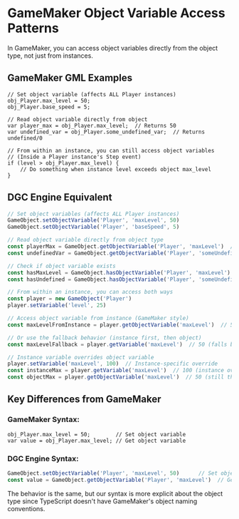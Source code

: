 # GameMaker Object Variable Access Patterns

In GameMaker, you can access object variables directly from the object type, not just from instances.

## GameMaker GML Examples

```gml
// Set object variable (affects ALL Player instances)
obj_Player.max_level = 50;
obj_Player.base_speed = 5;

// Read object variable directly from object
var player_max = obj_Player.max_level;  // Returns 50
var undefined_var = obj_Player.some_undefined_var;  // Returns undefined/0

// From within an instance, you can still access object variables
// (Inside a Player instance's Step event)
if (level > obj_Player.max_level) {
    // Do something when instance level exceeds object max_level
}
```

## DGC Engine Equivalent

```typescript
// Set object variables (affects ALL Player instances)
GameObject.setObjectVariable('Player', 'maxLevel', 50)
GameObject.setObjectVariable('Player', 'baseSpeed', 5)

// Read object variable directly from object type
const playerMax = GameObject.getObjectVariable('Player', 'maxLevel')  // 50
const undefinedVar = GameObject.getObjectVariable('Player', 'someUndefinedVar')  // undefined

// Check if object variable exists
const hasMaxLevel = GameObject.hasObjectVariable('Player', 'maxLevel')  // true
const hasUndefined = GameObject.hasObjectVariable('Player', 'someUndefinedVar')  // false

// From within an instance, you can access both ways
const player = new GameObject('Player')
player.setVariable('level', 25)

// Access object variable from instance (GameMaker style)
const maxLevelFromInstance = player.getObjectVariable('maxLevel')  // 50

// Or use the fallback behavior (instance first, then object)
const maxLevelFallback = player.getVariable('maxLevel')  // 50 (falls back to object)

// Instance variable overrides object variable
player.setVariable('maxLevel', 100)  // Instance-specific override
const instanceMax = player.getVariable('maxLevel')  // 100 (instance override)
const objectMax = player.getObjectVariable('maxLevel')  // 50 (still the object value)
```

## Key Differences from GameMaker

### GameMaker Syntax:
```gml
obj_Player.max_level = 50;        // Set object variable
var value = obj_Player.max_level; // Get object variable
```

### DGC Engine Syntax:
```typescript
GameObject.setObjectVariable('Player', 'maxLevel', 50)      // Set object variable
const value = GameObject.getObjectVariable('Player', 'maxLevel')  // Get object variable
```

The behavior is the same, but our syntax is more explicit about the object type since TypeScript doesn't have GameMaker's object naming conventions.
